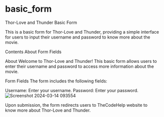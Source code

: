 # basic_form
Thor-Love and Thunder Basic Form

This is a basic form for Thor-Love and Thunder, providing a simple interface for users to input their username and password to know more about the movie.

Contents
About
Form Fields

About
Welcome to Thor-Love and Thunder! This basic form allows users to enter their username and password to access more information about the movie.

Form Fields
The form includes the following fields:

Username: Enter your username.
Password: Enter your password.
![Screenshot 2024-03-14 093554](https://github.com/AdityaRaj010104/basic_form/assets/157631868/ed3be796-6e85-4987-8008-7e6c597ba5c6)

Upon submission, the form redirects users to TheCodeHelp website to know more about Thor-Love and Thunder.
